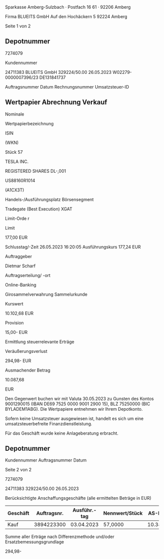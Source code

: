 <!-- image -->

Sparkasse Amberg-Sulzbach · Postfach 16 61 · 92206 Amberg

Firma BLUEITS GmbH Auf den Hochäckern 5 92224 Amberg

Seite 1 von 2

## Depotnummer

7274079

Kundennummer

24711383 BLUEITS GmbH 329224/50.00 26.05.2023 W02279-0000007396/23 DE131841737

Auftragsnummer Datum Rechnungsnummer Umsatzsteuer-ID

## Wertpapier Abrechnung Verkauf

Nominale

Wertpapierbezeichnung

ISIN

(WKN)

Stück 57

TESLA INC.

REGISTERED SHARES DL-,001

US88160R1014

(A1CX3T)

Handels-/Ausführungsplatz Börsensegment

Tradegate (Best Execution) XGAT

Limit-Orde r

Limit

177,00 EUR

Schlusstag/-Zeit 26.05.2023 16:20:05 Ausführungskurs 177,24 EUR

Auftraggeber

Dietmar Scharf

Auftragserteilung/ -ort

Online-Banking

Girosammelverwahrung Sammelurkunde

Kurswert

10.102,68 EUR

Provision

15,00- EUR

Ermittlung steuerrelevante Erträge

Veräußerungsverlust

294,98- EUR

Ausmachender Betrag

10.087,68

EUR

Den Gegenwert buchen wir mit Valuta 30.05.2023 zu Gunsten des Kontos 9001290015 (IBAN DE69 7525 0000 9001 2900 15), BLZ 75250000 (BIC BYLADEM1ABG). Die Wertpapiere entnehmen wir Ihrem Depotkonto.

Sofern keine Umsatzsteuer ausgewiesen ist, handelt es sich um eine umsatzsteuerbefreite Finanzdienstleistung.

Für das Geschäft wurde keine Anlageberatung erbracht.

<!-- image -->

## Depotnummer

Kundennummer Auftragsnummer Datum

Seite 2 von 2

7274079

24711383 329224/50.00 26.05.2023

Berücksichtigte Anschaffungsgeschäfte (alle ermittelten Beträge in EUR)

| Geschäft   |   Auftragsnr. | Ausführ.-tag   | Nennwert/Stück   | AS-Kosten   | Erlös     | ant. Ergebnis   |     |
|------------|---------------|----------------|------------------|-------------|-----------|-----------------|-----|
| Kauf       |    3894223300 | 03.04.2023     | 57,0000          | 10.382,66-  | 10.087,68 | 294,98-         | (D) |

Summe aller Erträge nach Differenzmethode und/oder Ersatzbemessungsgrundlage

294,98-